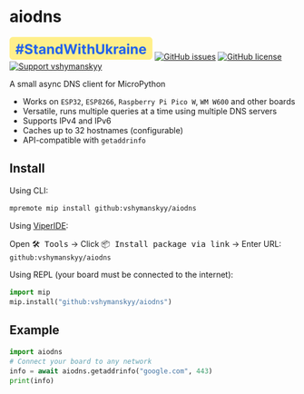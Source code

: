 # aiodns

[![StandWithUkraine](https://raw.githubusercontent.com/vshymanskyy/StandWithUkraine/main/badges/StandWithUkraine.svg)](https://github.com/vshymanskyy/StandWithUkraine/blob/main/docs/README.md) 
[![GitHub issues](https://img.shields.io/github/issues-raw/vshymanskyy/aiodns?style=flat-square&label=issues&color=green)](https://github.com/vshymanskyy/aiodns/issues) 
[![GitHub license](https://img.shields.io/badge/license-MIT-blue?style=flat-square)](https://github.com/vshymanskyy/aiodns) 
[![Support vshymanskyy](https://img.shields.io/static/v1?label=support&message=%E2%9D%A4&color=%23fe8e86)](https://quicknote.io/da0a7d50-bb49-11ec-936a-6d7fd5a2de08) 

<!-- [![Build status](https://img.shields.io/github/actions/workflow/status/vshymanskyy/aiodns/static.yml?branch=main&style=flat-square&logo=github&label=build)](https://github.com/vshymanskyy/aiodns/actions) -->
<!--[![GitHub Repo stars](https://img.shields.io/github/stars/vshymanskyy/aiodns?style=flat-square&color=green)](https://github.com/vshymanskyy/aiodns/stargazers) -->

A small async DNS client for MicroPython

- Works on `ESP32`, `ESP8266`, `Raspberry Pi Pico W`, `WM W600` and other boards
- Versatile, runs multiple queries at a time using multiple DNS servers
- Supports IPv4 and IPv6
- Caches up to 32 hostnames (configurable)
- API-compatible with `getaddrinfo`

## Install

Using CLI:

```sh
mpremote mip install github:vshymanskyy/aiodns
```

Using [ViperIDE](https://viper-ide.org):

Open <kbd>🛠 Tools</kbd> -> Click <kbd>📦 Install package via link</kbd> -> Enter URL: `github:vshymanskyy/aiodns`

Using REPL (your board must be connected to the internet):

```py
import mip
mip.install("github:vshymanskyy/aiodns")
```

## Example

```py
import aiodns
# Connect your board to any network
info = await aiodns.getaddrinfo("google.com", 443)
print(info)
```
